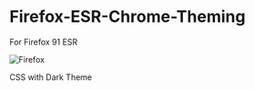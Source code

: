 # Firefox-ESR-Chrome-Theming

For Firefox 91 ESR

![Firefox](https://user-images.githubusercontent.com/96896686/161210327-9032dd42-e952-4648-81ba-3fe191327d65.png)
<caption>CSS with Dark Theme</caption>
